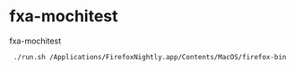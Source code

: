 # fxa-mochitest

fxa-mochitest

```
 ./run.sh /Applications/FirefoxNightly.app/Contents/MacOS/firefox-bin
 ```